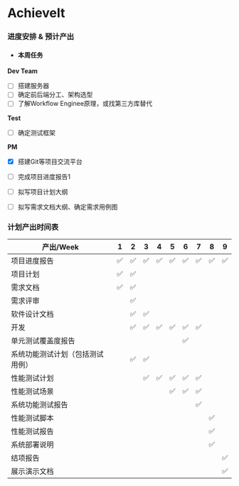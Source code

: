 # AchieveIt

### 进度安排 & 预计产出

- #### 本周任务

**Dev Team**

- [ ] 搭建服务器
- [ ] 确定前后端分工、架构选型
- [ ] 了解Workflow Enginee原理，或找第三方库替代

**Test**

- [ ] 确定测试框架

**PM**

- [x] 搭建Git等项目交流平台
- [ ] 完成项目进度报告1
- [ ] 拟写项目计划大纲
- [ ] 拟写需求文档大纲、确定需求用例图





### 计划产出时间表

| 产出/Week                        | 1    | 2    | 3    | 4    | 5    | 6    | 7    | 8    | 9    |
| -------------------------------- | ---- | ---- | ---- | ---- | ---- | ---- | ---- | ---- | ---- |
| 项目进度报告                     | ✅    | ✅    | ✅    | ✅    | ✅    | ✅    | ✅    | ✅    | ✅    |
| 项目计划                         | ✅    | ✅    |      |      |      |      |      |      |      |
| 需求文档                         | ✅    | ✅    |      |      |      |      |      |      |      |
| 需求评审                         |      | ✅    |      |      |      |      |      |      |      |
| 软件设计文档                     |      | ✅    | ✅    |      |      |      |      |      |      |
| 开发                             |      | ✅    | ✅    | ✅    | ✅    | ✅    | ✅    |      |      |
| 单元测试覆盖度报告               |      |      |      |      |      | ✅    |      |      |      |
| 系统功能测试计划（包括测试用例） |      | ✅    | ✅    |      |      |      |      |      |      |
| 性能测试计划                     |      |      | ✅    | ✅    | ✅    | ✅    | ✅    |      |      |
| 性能测试场景                     |      |      |      |      | ✅    | ✅    | ✅    |      |      |
| 系统功能测试报告                 |      |      |      |      |      |      | ✅    |      |      |
| 性能测试脚本                     |      |      |      |      |      |      |      | ✅    |      |
| 性能测试报告                     |      |      |      |      |      |      |      | ✅    |      |
| 系统部署说明                     |      |      |      |      |      |      |      | ✅    |      |
| 结项报告                         |      |      |      |      |      |      |      |      | ✅    |
| 展示演示文档                     |      |      |      |      |      |      |      |      | ✅    |